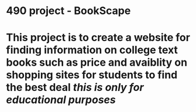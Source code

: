 # 490 project - BookScape
# This project is to create a website for finding information on college text books such as price and avaiblity on shopping sites for students to find the best deal *this is only for educational purposes*
